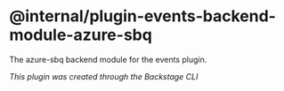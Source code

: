 # @internal/plugin-events-backend-module-azure-sbq

The azure-sbq backend module for the events plugin.

_This plugin was created through the Backstage CLI_

